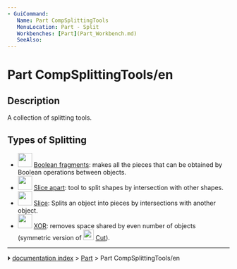 ```yaml
---
- GuiCommand:
   Name: Part CompSplittingTools
   MenuLocation: Part - Split
   Workbenches: [Part](Part_Workbench.md)
   SeeAlso: 
---
```


# Part CompSplittingTools/en

## Description

A collection of splitting tools.

## Types of Splitting 

-   <img alt="" src=images/Part_BooleanFragments.svg  style="width:32px;"> [Boolean fragments](Part_BooleanFragments.md): makes all the pieces that can be obtained by Boolean operations between objects.
-   <img alt="" src=images/Part_SliceApart.svg  style="width:32px;"> [Slice apart](Part_SliceApart.md): tool to split shapes by intersection with other shapes.
-   <img alt="" src=images/Part_Slice.svg  style="width:32px;"> [Slice](Part_Slice.md): Splits an object into pieces by intersections with another object.
-   <img alt="" src=images/Part_XOR.svg  style="width:32px;"> [XOR](Part_XOR.md): removes space shared by even number of objects (symmetric version of <img alt="" src=images/Part_Cut.svg  style="width:24px;"> [Cut](Part_Cut.md)).



---
⏵ [documentation index](../README.md) > [Part](Part_Workbench.md) > Part CompSplittingTools/en
